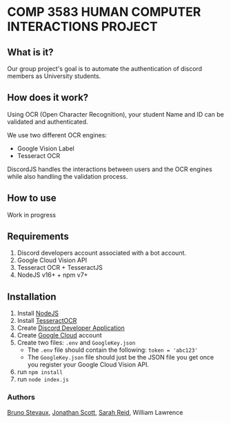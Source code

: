 # COMP 3583 HUMAN COMPUTER INTERACTIONS PROJECT

## What is it?

Our group project's goal is to automate the authentication of discord members as University students.

## How does it work?

Using OCR (Open Character Recognition), your student Name and ID can be validated and authenticated.

We use two different OCR engines:

- Google Vision Label
- Tesseract OCR

DiscordJS handles the interactions between users and the OCR engines while also handling the validation process.

## How to use

Work in progress

## Requirements

1. Discord developers account associated with a bot account.
2. Google Cloud Vision API
3. Tesseract OCR + TesseractJS
4. NodeJS v16+ + npm v7+

## Installation

1. Install [NodeJS](https://nodejs.org/en/)
2. Install [TesseractOCR](https://github.com/tesseract-ocr/tesseract) 
3. Create [Discord Developer Application](https://discord.com/developers/applications/)
4. Create [Google Cloud](https://cloud.google.com/vision/) account
5. Create two files: `.env` and `GoogleKey.json`
    - The `.env` file should contain the following: ```token = 'abc123'```
    - The `GoogleKey.json` file should just be the JSON file you get once you register your Google Cloud Vision API.
6. run `npm install`
7. run `node index.js`

### Authors

[Bruno Stevaux](https://github.com/BrunoStevaux), [Jonathan Scott](https://github.com/VBJDAS), [Sarah Reid](https://github.com/Dshorty), William Lawrence
